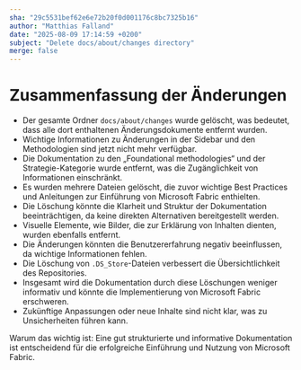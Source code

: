 ```yaml
---
sha: "29c5531bef62e6e72b20f0d001176c8bc7325b16"
author: "Matthias Falland"
date: "2025-08-09 17:14:59 +0200"
subject: "Delete docs/about/changes directory"
merge: false
---
```


# Zusammenfassung der Änderungen

- Der gesamte Ordner `docs/about/changes` wurde gelöscht, was bedeutet, dass alle dort enthaltenen Änderungsdokumente entfernt wurden.
- Wichtige Informationen zu Änderungen in der Sidebar und den Methodologien sind jetzt nicht mehr verfügbar.
- Die Dokumentation zu den „Foundational methodologies“ und der Strategie-Kategorie wurde entfernt, was die Zugänglichkeit von Informationen einschränkt.
- Es wurden mehrere Dateien gelöscht, die zuvor wichtige Best Practices und Anleitungen zur Einführung von Microsoft Fabric enthielten.
- Die Löschung könnte die Klarheit und Struktur der Dokumentation beeinträchtigen, da keine direkten Alternativen bereitgestellt werden.
- Visuelle Elemente, wie Bilder, die zur Erklärung von Inhalten dienten, wurden ebenfalls entfernt.
- Die Änderungen könnten die Benutzererfahrung negativ beeinflussen, da wichtige Informationen fehlen.
- Die Löschung von `.DS_Store`-Dateien verbessert die Übersichtlichkeit des Repositories.
- Insgesamt wird die Dokumentation durch diese Löschungen weniger informativ und könnte die Implementierung von Microsoft Fabric erschweren.
- Zukünftige Anpassungen oder neue Inhalte sind nicht klar, was zu Unsicherheiten führen kann.

Warum das wichtig ist: Eine gut strukturierte und informative Dokumentation ist entscheidend für die erfolgreiche Einführung und Nutzung von Microsoft Fabric.

